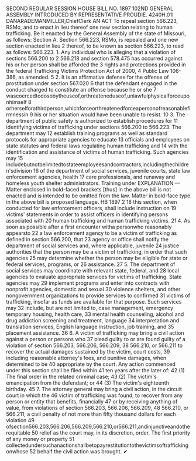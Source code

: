 SECOND REGULAR SESSION
HOUSE BILL NO. 1897
102ND GENERAL ASSEMBLY
INTRODUCED BY REPRESENTATIVE PROUDIE.
4240H.01I DANARADEMANMILLER,ChiefClerk
AN ACT
To repeal section 566.223, RSMo, and to enact in lieu thereof one new section relating to
human trafficking.
Be it enacted by the General Assembly of the state of Missouri, as follows:
Section A. Section 566.223, RSMo, is repealed and one new section enacted in lieu
2 thereof, to be known as section 566.223, to read as follows:
566.223. 1. Any individual who is alleging that a violation of sections 566.200 to
2 566.218 and section 578.475 has occurred against his or her person shall be afforded the
3 rights and protections provided in the federal Trafficking Victims Protection Act of 2000,
4 Public Law 106-386, as amended.
5 2. It is an affirmative defense for the offense of prostitution under section 567.020
6 that the defendant engaged in the conduct charged to constitute an offense because he or she
7 wascoercedtodosobytheuseof,orthreateneduseof,unlawfulphysicalforceuponhimself
8 orherselforathirdperson,whichforceorthreatenedforceapersonofreasonablefirmnessin
9 his or her situation would have been unable to resist.
10 3. The department of public safety is authorized to establish procedures for
11 identifying victims of trafficking under sections 566.200 to 566.223. The department may
12 establish training programs as well as standard protocols for appropriate agencies to educate
13 officials and employees on state statutes and federal laws regulating human trafficking and
14 with the identification and assistance of victims of human trafficking. Such agencies may
15 includebutnotbelimitedtostateemployeesandcontractors,includingthechildren'sdivision
16 of the department of social services, juvenile courts, state law enforcement agencies, health
17 care professionals, and runaway and homeless youth shelter administrators. Training under
EXPLANATION — Matter enclosed in bold-faced brackets [thus] in the above bill is not enacted and is
intended to be omitted from the law. Matter in bold-face type in the above bill is proposed language.
HB 1897 2
18 this section, when conducted for law enforcement officers, shall include instruction on
19 victims' statements in order to assist officers in identifying persons associated with
20 human trafficking and human trafficking victims.
21 4. As soon as possible after a first encounter witha personwho reasonably appearsto
22 a law enforcement agency to be a victim of trafficking as defined in section 566.200, that
23 agency or office shall notify the department of social services and, where applicable, juvenile
24 justice authorities that the person may be a victim of trafficking, in order that such agencies
25 may determine whether the person may be eligible for state or federal services, programs, or
26 assistance.
27 5. The department of social services may coordinate with relevant state, federal, and
28 local agencies to evaluate appropriate services for victims of trafficking. State agencies may
29 implement programs and enter into contracts with nonprofit agencies, domestic and sexual
30 violence shelters, and other nongovernment organizations to provide services to confirmed
31 victims of trafficking, insofar as funds are available for that purpose. Such services may
32 include, but are not limited to, case management, emergency temporary housing, health care,
33 mental health counseling, alcohol and drug addiction screening and treatment, language
34 interpretation and translation services, English language instruction, job training, and
35 placement assistance.
36 6. A victim of trafficking may bring a civil action against a person or persons who
37 plead guilty to or are found guilty of a violation of section 566.203, 566.206, 566.209,
38 566.210, or 566.211 to recover the actual damages sustained by the victim, court costs,
39 including reasonable attorney's fees, and punitive damages, when determined to be
40 appropriate by the court. Any action commenced under this section shall be filed within
41 ten years after the later of:
42 (1) The final order in the related criminal case;
43 (2) The victim's emancipation from the defendant; or
44 (3) The victim's eighteenth birthday.
45 7. The attorney general may bring a civil action, in the circuit court in which the
46 victim of trafficking was found, to recover from any person or entity that benefits, financially
47 or by receiving anything of value, from violations of section 566.203, 566.206, 566.209,
48 566.210, or 566.211, a civil penalty of not more than fifty thousand dollars for each violation
49 ofsection566.203,566.206,566.209,566.210,or566.211,andinjunctiveandotherequitable
50 relief as the court may, in its discretion, order. The first priority of any money or property
51 collectedundersuchanactionshallbetopayrestitutiontothevictimsoftraffickingonwhose
52 behalf the civil action was brought.
✔